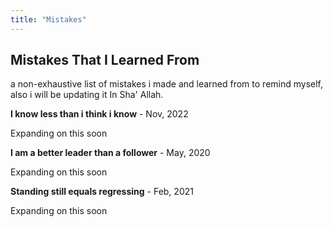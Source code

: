 ```yaml
---
title: "Mistakes"
---
```


## Mistakes That I Learned From
a non-exhaustive list of mistakes i made and learned from to remind myself, also i will be updating it In Sha' Allah.

**I know less than i think i know** - Nov, 2022

Expanding on this soon

**I am a better leader than a follower** - May, 2020

Expanding on this soon

**Standing still equals regressing** - Feb, 2021

Expanding on this soon

